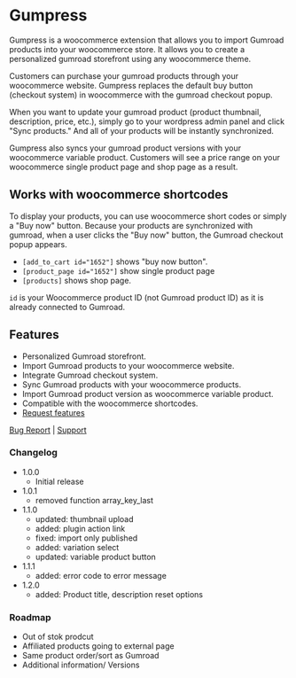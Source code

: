 # Gumpress

Gumpress is a woocommerce extension that allows you to import Gumroad products into your woocommerce store. It allows you to create a personalized gumroad storefront using any woocommerce theme.

Customers can purchase your gumroad products through your woocommerce website. Gumpress replaces the default buy button (checkout system) in woocommerce with the gumroad checkout popup.

When you want to update your gumroad product (product thumbnail, description, price, etc.), simply go to your wordpress admin panel and click "Sync products." And all of your products will be instantly synchronized.

Gumpress also syncs your gumroad product versions with your woocommerce variable product.
Customers will see a price range on your woocommerce single product page and shop page as a result.

## Works with woocommerce shortcodes
To display your products, you can use woocommerce short codes or simply a "Buy now" button.
Because your products are synchronized with gumroad, when a user clicks the "Buy now" button, the Gumroad checkout popup appears.

* `[add_to_cart id="1652"]` shows "buy now button".
* `[product_page id="1652"]` show single product page
* `[products]` shows shop page.

`id` is your Woocommerce product ID (not Gumroad product ID) as it is already connected
to Gumroad.

## Features
* Personalized Gumroad storefront.
* Import Gumroad products to your woocommerce website.
* Integrate Gumroad checkout system.
* Sync Gumroad products with your woocommerce products.
* Import Gumroad product version as woocommerce variable product.
* Compatible with the woocommerce shortcodes.
* [Request features](https://github.com/uilibrary/gumpress/issues)

[Bug Report](https://github.com/uilibrary/gumpress/issues) | [Support](mailto:support@ui-lib.com)

### Changelog

* 1.0.0
    * Initial release
* 1.0.1
    * removed function array_key_last
* 1.1.0
    * updated: thumbnail upload
    * added: plugin action link
    * fixed: import only published
    * added: variation select
    * updated: variable product button
* 1.1.1
    * added: error code to error message
* 1.2.0
    * added: Product title, description reset options

### Roadmap
* Out of stok prodcut
* Affiliated products going to external page
* Same product order/sort as Gumroad
* Additional information/ Versions